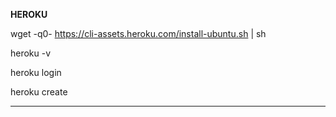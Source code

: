 **HEROKU**

wget -q0- https://cli-assets.heroku.com/install-ubuntu.sh | sh

heroku -v

heroku login

heroku create


***

